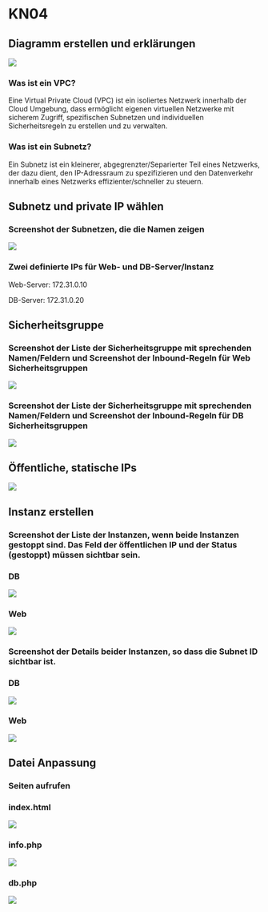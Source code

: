 # KN04

## Diagramm erstellen und erklärungen

<img src="Bilder/Diagram/Diagram.png">

### Was ist ein VPC?

Eine Virtual Private Cloud (VPC) ist ein isoliertes
Netzwerk innerhalb der Cloud Umgebung, dass ermöglicht eigenen
virtuellen Netzwerke mit sicherem Zugriff, 
spezifischen Subnetzen und individuellen Sicherheitsregeln zu erstellen 
und zu verwalten.

### Was ist ein Subnetz?

Ein Subnetz ist ein kleinerer, abgegrenzter/Separierter Teil eines Netzwerks,
der dazu dient, den IP-Adressraum zu spezifizieren und den Datenverkehr
innerhalb eines Netzwerks effizienter/schneller zu steuern.

## Subnetz und private IP wählen

### Screenshot der Subnetzen, die die Namen zeigen

<img src="Bilder/Subnetz%20und%20private%20IP%20wählen/Screenshot%20der%20Subnetze.png">

### Zwei definierte IPs für Web- und DB-Server/Instanz

Web-Server: 172.31.0.10

DB-Server: 172.31.0.20

## Sicherheitsgruppe

### Screenshot der Liste der Sicherheitsgruppe mit sprechenden Namen/Feldern und Screenshot der Inbound-Regeln für Web Sicherheitsgruppen

<img src="Bilder/Sicherheitsgruppe/Name%20und%20Inbound%20Web.png">

### Screenshot der Liste der Sicherheitsgruppe mit sprechenden Namen/Feldern und Screenshot der Inbound-Regeln für DB Sicherheitsgruppen

<img src="Bilder/Sicherheitsgruppe/Name%20und%20Inbound%20DB.png">

## Öffentliche, statische IPs

<img src="Bilder/Oefentliche_Statische%20IP/Statische_IP.png">

## Instanz erstellen

### Screenshot der Liste der Instanzen, wenn beide Instanzen gestoppt sind. Das Feld der öffentlichen IP und der Status (gestoppt) müssen sichtbar sein.

### DB
<img src="Bilder/Instanzen%20erstellen/Instanz_Stop_DB.png">

### Web
<img src="Bilder/Instanzen%20erstellen/Instanz_Stop_Web.png">

### Screenshot der Details beider Instanzen, so dass die Subnet ID sichtbar ist.

### DB
<img src="Bilder/Instanzen%20erstellen/Subnetz_DB.png">

### Web
<img src="Bilder/Instanzen%20erstellen/Subnetz_Web.png">

## Datei Anpassung

### Seiten aufrufen

### index.html

<img src="Bilder/Datei%20Anpassung/index_html.png">

### info.php

<img src="Bilder/Datei%20Anpassung/info_php.png">

### db.php

<img src="Bilder/Datei%20Anpassung/db_php.png">


